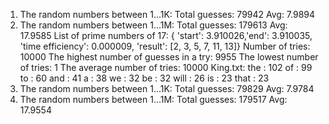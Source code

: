 1. The random numbers between 1...1K:  Total guesses: 79942 Avg: 7.9894
2. The random numbers between 1...1M:  Total guesses: 179613 Avg: 17.9585
List of prime numbers of 17: { 'start': 3.910026,'end': 3.910035, 'time efficiency': 0.000009,
 'result': [2, 3, 5, 7, 11, 13]}
Number of tries:  10000
The highest number of guesses in a try:  9955
The lowest number of tries:  1
The average number of tries:  10000
King.txt:
the :  102
of :  99
to :  60
and :  41
a :  38
we :  32
be :  32
will :  26
is :  23
that :  23
1. The random numbers between 1...1K:  Total guesses: 79829 Avg: 7.9784
2. The random numbers between 1...1M:  Total guesses: 179517 Avg: 17.9554
